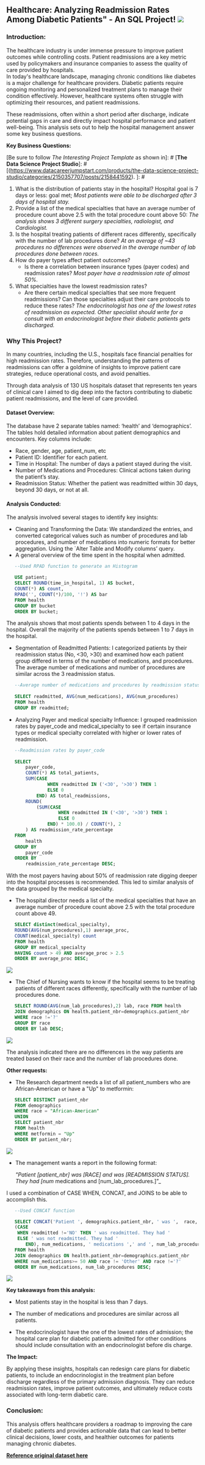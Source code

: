 ## Healthcare: Analyzing Readmission Rates Among Diabetic Patients" - An SQL Project! <img src="images/LinkedIn Article (3).png?raw=true"/>

### Introduction:

The healthcare industry is under immense pressure to improve patient outcomes while controlling costs. Patient readmissions are a key metric used by policymakers and insurance companies to assess the quality of care provided by hospitals.  
In today's healthcare landscape, managing chronic conditions like diabetes is a major challenge for healthcare providers. Diabetic patients require ongoing monitoring and personalized treatment plans to manage their condition effectively. However, healthcare systems often struggle with optimizing their resources, and patient readmissions.

These readmissions, often within a short period after discharge, indicate potential gaps in care and directly impact hospital performance and patient well-being. This analysis sets out to help the hospital management answer some key business questions.

**Key Business Questions:** 

[Be sure to follow *The Interesting Project Template* as shown in]: # [**The Data Science Project Studio**]: #[(https://www.datacareerjumpstart.com/products/the-data-science-project-studio/categories/2150357707/posts/2158441592). ]: #

1. What is the distribution of patients stay in the hospital? Hospital goal is 7 days or less: goal met; _Most patients were able to be discharged after 3 days of hospital stay._
2. Provide a list of the medical specialties that have an average number of procedure count above 2.5 with the total procedure count above 50: _The analysis shows 3 different surgery specialties, radiologist, and Cardiologist._
3. Is the hospital treating patients of different races differently, specifically with the number of lab procedures done? _At an average of ~43 procedures no differences were observed in the average number of lab procedures done between races._
4. How do payer types affect patient outcomes?
    * Is there a correlation between insurance types (payer codes) and readmission rates? _Most payer have a readmission rate of almost 50%._
5. What specialties have the lowest readmission rates?
    * Are there certain medical specialties that see more frequent readmissions? Can those specialties adjust their care protocols to reduce these rates? _The endocrinologist has one of the lowest rates of readmission as expected. Other specialist should write for a consult with an endocrinologist before their diabetic patients gets discharged._

### Why This Project?

In many countries, including the U.S., hospitals face financial penalties for high readmission rates. Therefore, understanding the patterns of readmissions can offer a goldmine of insights to improve patient care strategies, reduce operational costs, and avoid penalties.

Through data analysis of 130 US hospitals dataset that represents ten years of clinical care I aimed to dig deep into the factors contributing to diabetic patient readmissions, and the level of care provided.

#### Dataset Overview:

The database have 2 separate tables named: ‘health’ and ‘demographics’. The tables hold detailed information about patient demographics and encounters. Key columns include:
- Race, gender, age, patient_num, etc
- Patient ID: Identifier for each patient.
- Time in Hospital: The number of days a patient stayed during the visit.
- Number of Medications and Procedures: Clinical actions taken during the patient’s stay.
- Readmission Status: Whether the patient was readmitted within 30 days, beyond 30 days, or not at all.


#### Analysis Conducted:

The analysis involved several stages to identify key insights:
- Cleaning and Transforming the Data: We standardized the entries, and converted categorical values such as number of procedures and lab procedures, and number of medications into numeric formats for better aggregation. Using the `Alter Table and Modify columns’ query.
- A general overview of the time spent in the hospital when admitted.

```SQL
   --Used RPAD function to generate an Histogram

   USE patient;
   SELECT ROUND(time_in_hospital, 1) AS bucket,
   COUNT(*) AS count,
   RPAD('', COUNT(*)/100, '!') AS bar
   FROM health
   GROUP BY bucket
   ORDER BY bucket;
   ```

The analysis shows that most patients spends between 1 to 4 days in the hospital. Overall the majority of the patients spends between 1 to 7 days in the hospital. 

- Segmentation of Readmitted Patients: I categorized patients by their readmission status (No, <30, >30) and examined how each patient group differed in terms of the number of medications, and procedures. The average number of medications and number of procedures are similar across the 3 readmission status.

``` SQL
   --Average number of medications and procedures by readmission status
   
   SELECT readmitted, AVG(num_medications), AVG(num_procedures)
   FROM health
   GROUP BY readmitted;
```

[<img src="images/--CREATE A TENP TABLE FOR CLEANING AND TRANSFORMATION.png?raw=true"/>]: #
            
- Analyzing Payer and medical specialty Influence: I grouped readmission rates by payer_code and medical_specialty to see if certain insurance types or medical specialty correlated with higher or lower rates of readmission.

```SQL
   --Readmission rates by payer_code
   
   SELECT 
       payer_code,
       COUNT(*) AS total_patients,
       SUM(CASE 
               WHEN readmitted IN ('<30', '>30') THEN 1 
               ELSE 0 
           END) AS total_readmissions,
       ROUND(
           (SUM(CASE 
                   WHEN readmitted IN ('<30', '>30') THEN 1 
                   ELSE 0 
               END) * 100.0) / COUNT(*), 2
       ) AS readmission_rate_percentage
   FROM 
       health
   GROUP BY 
       payer_code
   ORDER BY 
       readmission_rate_percentage DESC;
```

With the most payers having about 50% of readmission rate digging deeper into the hospital processes is recommended.
This led to similar analysis of the data grouped by the medical specialty.

- The hospital director needs a list of the medical specialties that have an average number of procedure count above 2.5 with the total procedure count above 49.

```SQL
   SELECT distinct(medical_specialty), 
   ROUND(AVG(num_procedures),1) average_proc, 
   COUNT(medical_specialty) count
   FROM health
   GROUP BY medical_specialty
   HAVING count > 49 AND average_proc > 2.5
   ORDER BY average_proc DESC;
```

<img src="images/Viet Nam.png?raw=true"/>

- The Chief of Nursing wants to know if the hospital seems to be treating patients of different races differently, specifically with the number of lab procedures done.

```SQL
   SELECT ROUND(AVG(num_lab_procedures),2) lab, race FROM health
   JOIN demographics ON health.patient_nbr=demographics.patient_nbr
   WHERE race !='?'
   GROUP BY race
   ORDER BY lab DESC;
```

<img src="images/country_spelling a.png?raw=true"/>
                                                                    
The analysis indicated there are no differences in the way patients are treated based on their race and the number of lab procedures done. 

**Other requests:**
- The Research department needs a list of all patient_numbers who are African-American or have a "Up" to metformin:

```SQL
   SELECT DISTINCT patient_nbr 
   FROM demographics 
   WHERE race = "African-American"
   UNION
   SELECT patient_nbr 
   FROM health 
   WHERE metformin = "Up"
   ORDER BY patient_nbr;
```

 <img src="images/SOUTH ASIA.png?raw=true"/>

- The management wants a report in the following format:

   _"Patient [patient_nbr] was [RACE] and was [READMISSION STATUS]. They had [num_ medications and [num_lab_procedures.]”_

I used a combination of CASE WHEN, CONCAT, and JOINS to be able to accomplish this.

```SQL
   --Used CONCAT function

   SELECT CONCAT('Patient ', demographics.patient_nbr, ' was ',  race, ' and ', 
   (CASE 
   	WHEN readmitted !='NO' THEN ' was readmitted. They had '
   	ELSE ' was not readmitted. They had '
       END), num_medications, ' medications ',' and ', num_lab_procedures, ' lab procedures.') AS summary
   FROM health
   JOIN demographics ON health.patient_nbr=demographics.patient_nbr
   WHERE num_medications>= 50 AND race != 'Other' AND race !='?'
   ORDER BY num_medications, num_lab_procedures DESC;
```

 <img src="images/AFRICA EAST.png?raw=true"/>


**Key takeaways from this analysis:**

- Most patients stay in the hospital is less than 7 days.
  
- The number of medications and procedures are similar across all patients.
  
- The endocrinologist have the one of the lowest rates of admission; the hospital care plan for diabetic patients admitted for other conditions should include consultation with an endocrinologist before dis charge.

**The Impact:**

By applying these insights, hospitals can redesign care plans for diabetic patients, to include an endocrinologist in the treatment plan before discharge regardless of the primary admission diagnosis. They can reduce readmission rates, improve patient outcomes, and ultimately reduce costs associated with long-term diabetic care.
      
### Conclusion:

This analysis offers healthcare providers a roadmap to improving the care of diabetic patients and provides actionable data that can lead to better clinical decisions, lower costs, and healthier outcomes for patients managing chronic diabetes.



[**Reference original dataset here**](https://www.kaggle.com/datasets/brandao/diabetes?resource=download)  
